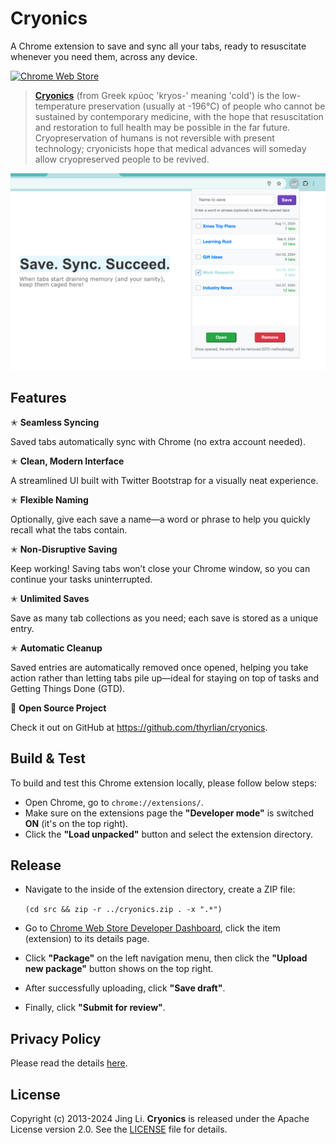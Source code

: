 # Cryonics

A Chrome extension to save and sync all your tabs, ready to resuscitate whenever you need them, across any device.

[![Chrome Web Store](https://img.shields.io/badge/Chrome%20Web%20Store-Download-brightgreen.svg)](https://chrome.google.com/webstore/detail/cryonics/hkombacagedhkddahffppknpaiocgeap)

> **[Cryonics](https://en.wikipedia.org/wiki/Cryonics)** (from Greek κρύος 'kryos-' meaning 'cold') is the low-temperature preservation (usually at -196°C) of people who cannot be sustained by contemporary medicine, with the hope that resuscitation and restoration to full health may be possible in the far future. Cryopreservation of humans is not reversible with present technology; cryonicists hope that medical advances will someday allow cryopreserved people to be revived.

<img src="https://github.com/thyrlian/cryonics/blob/master/assets/screenshots/current/screenshot.png">

## Features

✭ **Seamless Syncing**

Saved tabs automatically sync with Chrome (no extra account needed).

✭ **Clean, Modern Interface**

A streamlined UI built with Twitter Bootstrap for a visually neat experience.

✭ **Flexible Naming**

Optionally, give each save a name—a word or phrase to help you quickly recall what the tabs contain.

✭ **Non-Disruptive Saving**

Keep working!  Saving tabs won’t close your Chrome window, so you can continue your tasks uninterrupted.

✭ **Unlimited Saves**

Save as many tab collections as you need; each save is stored as a unique entry.

✭ **Automatic Cleanup**

Saved entries are automatically removed once opened, helping you take action rather than letting tabs pile up—ideal for staying on top of tasks and Getting Things Done (GTD).

🌱 **Open Source Project**

Check it out on GitHub at https://github.com/thyrlian/cryonics.

## Build & Test

To build and test this Chrome extension locally, please follow below steps:

* Open Chrome, go to `chrome://extensions/`.
* Make sure on the extensions page the **"Developer mode"** is switched **ON** (it's on the top right).
* Click the **"Load unpacked"** button and select the extension directory.

## Release

* Navigate to the inside of the extension directory, create a ZIP file:

  `(cd src && zip -r ../cryonics.zip . -x ".*")`
* Go to [Chrome Web Store Developer Dashboard](https://chrome.google.com/webstore/developer/dashboard), click the item (extension) to its details page.
* Click **"Package"** on the left navigation menu, then click the **"Upload new package"** button shows on the top right.
* After successfully uploading, click **"Save draft"**.
* Finally, click **"Submit for review"**.

## Privacy Policy

Please read the details [here](https://github.com/thyrlian/cryonics/blob/master/PRIVACY_POLICY.md).

## License

Copyright (c) 2013-2024 Jing Li. **Cryonics** is released under the Apache License version 2.0. See the [LICENSE](https://github.com/thyrlian/cryonics/blob/master/LICENSE) file for details.
